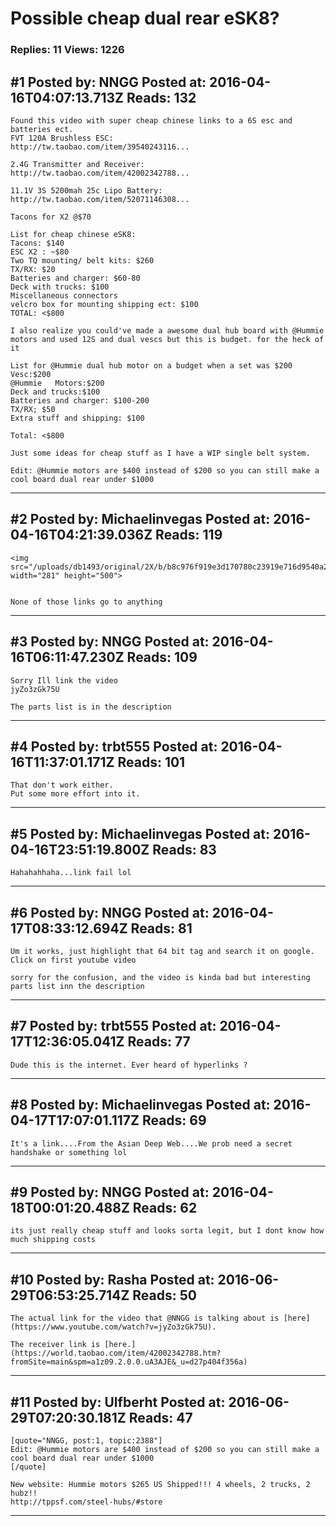 # Possible cheap dual rear eSK8?

### Replies: 11 Views: 1226

## \#1 Posted by: NNGG Posted at: 2016-04-16T04:07:13.713Z Reads: 132

```
Found this video with super cheap chinese links to a 6S esc and batteries ect.
FVT 120A Brushless ESC:
http://tw.taobao.com/item/39540243116...

2.4G Transmitter and Receiver:
http://tw.taobao.com/item/42002342788...

11.1V 3S 5200mah 25c Lipo Battery:
http://tw.taobao.com/item/52071146308...

Tacons for X2 @$70

List for cheap chinese eSK8:
Tacons: $140
ESC X2 : ~$80
Two TQ mounting/ belt kits: $260
TX/RX: $20
Batteries and charger: $60-80
Deck with trucks: $100
Miscellaneous connectors 
velcro box for mounting shipping ect: $100
TOTAL: <$800 

I also realize you could've made a awesome dual hub board with @Hummie motors and used 12S and dual vescs but this is budget. for the heck of it

List for @Hummie dual hub motor on a budget when a set was $200
Vesc:$200
@Hummie   Motors:$200
Deck and trucks:$100
Batteries and charger: $100-200 
TX/RX; $50 
Extra stuff and shipping: $100

Total: <$800

Just some ideas for cheap stuff as I have a WIP single belt system.

Edit: @Hummie motors are $400 instead of $200 so you can still make a cool board dual rear under $1000
```

---
## \#2 Posted by: Michaelinvegas Posted at: 2016-04-16T04:21:39.036Z Reads: 119

```
<img src="/uploads/db1493/original/2X/b/b8c976f919e3d170780c23919e716d9540a29b8a.png" width="281" height="500">


None of those links go to anything
```

---
## \#3 Posted by: NNGG Posted at: 2016-04-16T06:11:47.230Z Reads: 109

```
Sorry Ill link the video 
jyZo3zGk75U

The parts list is in the description
```

---
## \#4 Posted by: trbt555 Posted at: 2016-04-16T11:37:01.171Z Reads: 101

```
That don't work either.
Put some more effort into it.
```

---
## \#5 Posted by: Michaelinvegas Posted at: 2016-04-16T23:51:19.800Z Reads: 83

```
Hahahahhaha...link fail lol
```

---
## \#6 Posted by: NNGG Posted at: 2016-04-17T08:33:12.694Z Reads: 81

```
Um it works, just highlight that 64 bit tag and search it on google. Click on first youtube video

sorry for the confusion, and the video is kinda bad but interesting parts list inn the description
```

---
## \#7 Posted by: trbt555 Posted at: 2016-04-17T12:36:05.041Z Reads: 77

```
Dude this is the internet. Ever heard of hyperlinks ?
```

---
## \#8 Posted by: Michaelinvegas Posted at: 2016-04-17T17:07:01.117Z Reads: 69

```
It's a link....From the Asian Deep Web....We prob need a secret handshake or something lol
```

---
## \#9 Posted by: NNGG Posted at: 2016-04-18T00:01:20.488Z Reads: 62

```
its just really cheap stuff and looks sorta legit, but I dont know how much shipping costs
```

---
## \#10 Posted by: Rasha Posted at: 2016-06-29T06:53:25.714Z Reads: 50

```
The actual link for the video that @NNGG is talking about is [here](https://www.youtube.com/watch?v=jyZo3zGk75U). 

The receiver link is [here.](https://world.taobao.com/item/42002342788.htm?fromSite=main&spm=a1z09.2.0.0.uA3AJE&_u=d27p404f356a)
```

---
## \#11 Posted by: Ulfberht Posted at: 2016-06-29T07:20:30.181Z Reads: 47

```
[quote="NNGG, post:1, topic:2388"]
Edit: @Hummie motors are $400 instead of $200 so you can still make a cool board dual rear under $1000
[/quote]

New website: Hummie motors $265 US Shipped!!! 4 wheels, 2 trucks, 2 hubz!! 
http://tppsf.com/steel-hubs/#store
```

---
